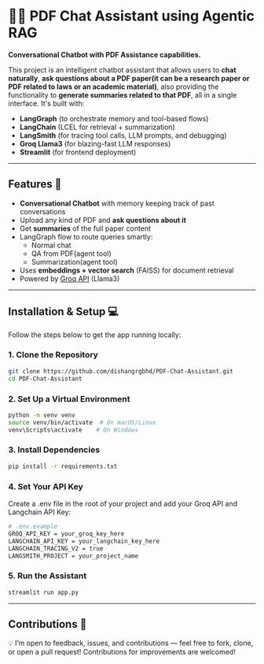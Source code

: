  # 📄💬 PDF Chat Assistant using Agentic RAG
**Conversational Chatbot with PDF Assistance capabilities.**


This project is an intelligent chatbot assistant that allows users to **chat naturally**, **ask questions about a PDF paper(it can be a research paper or PDF related to laws or an academic material)**, also providing the functionality to **generate summaries related to that PDF**, all in a single interface. It's built with:

- **LangGraph** (to orchestrate memory and tool-based flows)
- **LangChain** (LCEL for retrieval + summarization)
- **LangSmith** (for tracing tool calls, LLM prompts, and debugging) 
- **Groq Llama3** (for blazing-fast LLM responses)
- **Streamlit** (for frontend deployment)

---

##  Features 🧠

-  **Conversational Chatbot** with memory keeping track of past conversations
-  Upload any kind of PDF and **ask questions about it**
-  Get **summaries** of the full paper content
-  LangGraph flow to route queries smartly:
    - Normal chat
    - QA from PDF(agent tool)
    - Summarization(agent tool)
-  Uses **embeddings + vector search** (FAISS) for document retrieval
-  Powered by [Groq API](https://groq.com) (Llama3)


---

##  Installation & Setup 💻

Follow the steps below to get the app running locally:

### 1. Clone the Repository

```bash
git clone https://github.com/dishangrgbhd/PDF-Chat-Assistant.git
cd PDF-Chat-Assistant
```

### 2. Set Up a Virtual Environment 

```bash
python -m venv venv
source venv/bin/activate  # On macOS/Linux
venv\Scripts\activate    # On Windows
```

### 3. Install Dependencies

```bash
pip install -r requirements.txt
```

### 4. Set Your API Key

Create a .env file in the root of your project and add your Groq API and Langchain API Key:
```bash
# .env.example
GROQ_API_KEY = your_groq_key_here
LANGCHAIN_API_KEY = your_langchain_key_here
LANGCHAIN_TRACING_V2 = true
LANGSMITH_PROJECT = your_project_name
```
### 5. Run the Assistant

```bash
streamlit run app.py
```

---

## Contributions 🤝
💡 I’m open to feedback, issues, and contributions — feel free to fork, clone, or open a pull request! Contributions for improvements are welcomed!
